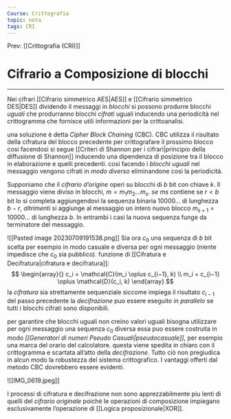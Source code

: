 ```yaml
---
Course: Crittografia
topic: nota
tags: CRI
---
```


Prev: [[Crittografia (CRI)]]

# Cifrario a Composizione di blocchi
---
Nei cifrari [[Cifrario simmetrico AES|AES]] e [[Cifrario simmetrico DES|DES]] dividendo il messaggi in _blocchi_  si possono produrre blocchi _uguali_ che produrranno  blocchi _cifrati_ uguali inducendo una periodicità nel crittogramma che fornisce utili informazioni per la crittoanalisi. 

una soluzione è detta _Cipher Block Chaining_ (CBC). 
CBC utilizza il risultato della cifratura del blocco precedente per crittografare il prossimo blocco cosi facendosi si segue [[Criteri di Shannon per i cifrari|principio della diffusione di Shannon]] inducendo una dipendenza di posizione tra il blocco in elaborazione e quelli precedenti.
cosi facendo i _blocchi uguali_ nel messaggio vengono cifrati in _modo diverso_ eliminandone cosi la periodicità.

Supponiamo che il _cifrario d’origine_ operi su blocchi di $b$ bit con chiave $k$. Il messaggio viene diviso in blocchi, $m = m_1m_2 \dots m_{s}$.
_se_ $ms$ contiene se $r < b$ bit lo si completa aggiungendovi la sequenza binaria $10000\dots$  di lunghezza $b − r$, 
_altrimenti_ si aggiunge al messaggio un intero nuovo blocco $m_{s+1} = 10000\dots$  di lunghezza $b$. 
In entrambi i casi la nuova sequenza funge da terminatore del messaggio. 

![[Pasted image 20230709191538.png]]
Sia ora $c_0$ una sequenza di $b$ bit scelta per esempio in modo casuale e diversa per ogni messaggio (niente impedisce che $c_0$ sia pubblico).
funzione di  [[Cifratura e Decifratura|cifratura e decifratura]]: 
$$
\begin{array}{}
c_i = \mathcal{C}(m_i \oplus c_{i−1}, k) \\
m_i = c_{i−1} \oplus \mathcal{D}(c_i, k)
\end{array}
$$
la  _cifratura_ sia strettamente sequenziale siccome impiega il risultato $c_{i−1}$ del passo precedente
la _decifrazione_ puo essere eseguito in _parallelo_ se tutti i blocchi cifrati sono disponibili.

per garantire che blocchi uguali non creino valori uguali bisogna utilizzare per ogni messaggio una sequenza $c_0$ diversa essa puo essere costruita in modo _[[Generatori di numeri Pseudo Casuali|pseudocasuale]]_, per esempio una marca del orario del calcolatore. questa viene spedita in chiaro con il crittogramma e scartata all’atto della _decifrazione_.
Tutto ciò non pregiudica in alcun modo la robustezza del sistema crittografico. I vantaggi offerti dal metodo CBC dovrebbero essere evidenti. 

![[IMG_0619.jpeg]]

I processi di cifratura e decifrazione non sono apprezzabilmente piu lenti di quelli del _cifrario originale_ poiché le operazioni di composizione impiegano esclusivamente l’operazione di [[Logica proposizionale|XOR]]. 

